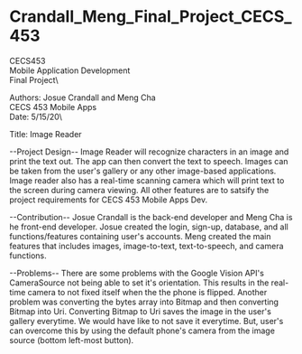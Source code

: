 # Crandall_Meng_Final_Project_CECS_453

CECS453\
Mobile Application Development\
Final Project\

Authors: Josue Crandall and Meng Cha\
CECS 453 Mobile Apps\
Date: 5/15/20\

Title: Image Reader

--Project Design--
  Image Reader will recognize characters in an image and print the text out. The app can then convert the text to speech. Images can be taken from the user's gallery or any other image-based applications.
  Image reader also has a real-time scanning camera which will print text to the screen during camera viewing.
  All other features are to satsify the project requirements for CECS 453 Mobile Apps Dev.
  
--Contribution--
  Josue Crandall is the back-end developer and Meng Cha is he front-end developer. Josue created the login, sign-up, database, and all functions/features containing user's accounts.
  Meng created the main features that includes images, image-to-text, text-to-speech, and camera functions.
  
--Problems--
  There are some problems with the Google Vision API's CameraSource not being able to set it's orientation. This results in the real-time camera to not fixed itself when the the phone is flipped.
  Another problem was converting the bytes array into Bitmap and then converting Bitmap into Uri. Converting Bitmap to Uri saves the image in the user's gallery everytime. We would have like to not save it everytime.
  But, user's can overcome this by using the default phone's camera from the image source (bottom left-most button).
